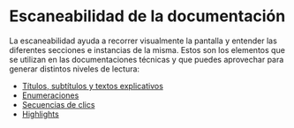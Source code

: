# Escaneabilidad de la documentación

La escaneabilidad ayuda a recorrer visualmente la pantalla y entender las diferentes secciones e instancias de la misma. Estos son los elementos que se utilizan en las documentaciones técnicas y que puedes aprovechar para generar distintos niveles de lectura:

* [Títulos, subtítulos y textos explicativos](developer/pt/docs/style-guide/documentation-scannability/titles)
* [Enumeraciones](developer/pt/docs/style-guide/documentation-scannability/enumerations)
* [Secuencias de clics](developer/pt/docs/style-guide/documentation-scannability/clickstream)
* [Highlights](developer/pt/docs/style-guide/documentation-scannability/highlights)

